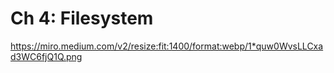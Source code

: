 # Ch 4: Filesystem
https://miro.medium.com/v2/resize:fit:1400/format:webp/1*quw0WvsLLCxad3WC6fjQ1Q.png


